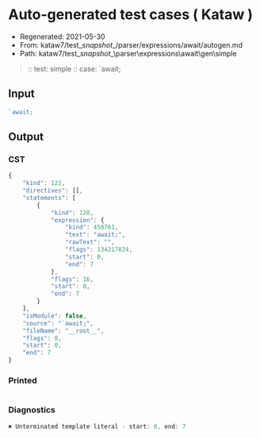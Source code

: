 # Auto-generated test cases ( Kataw )
- Regenerated: 2021-05-30
- From: kataw7/test\__snapshot__/parser/expressions/await/autogen.md
- Path: kataw7/test\__snapshot__\parser\expressions\await\gen\simple
> :: test: simple
> :: case: `await;
## Input

`````js
`await;
`````
## Output

### CST

```javascript
{
    "kind": 122,
    "directives": [],
    "statements": [
        {
            "kind": 120,
            "expression": {
                "kind": 458761,
                "text": "await;",
                "rawText": "",
                "flags": 134217824,
                "start": 0,
                "end": 7
            },
            "flags": 16,
            "start": 0,
            "end": 7
        }
    ],
    "isModule": false,
    "source": "`await;",
    "fileName": "__root__",
    "flags": 0,
    "start": 0,
    "end": 7
}
```

### Printed

```javascript

```

### Diagnostics

```javascript
✖ Unterminated template literal - start: 0, end: 7

```

